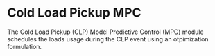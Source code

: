 # Cold Load Pickup MPC

The Cold Load Pickup (CLP) Model Predictive Control (MPC) module schedules the loads usage during the CLP event using an otpimization formulation. 